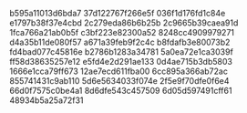 b595a11013d6bda7
37d122767f266e5f
036f1d176fd1c84e
e1797b38f37e4cbd
2c279eda86b6b25b
2c9665b39caea91d
1fca766a21ab0b5f
c3bf223e82300a52
8248cc4909979271
d4a35b11de080f57
a671a39feb9f2c4c
b8fdafb3e80073b2
fd4bad077c45816e
b2786b1283a34781
5a0ea72e1ca3039f
ff58d38635257e12
e5fd4e2d291ae133
0d4ae715b3db5803
1666e1cca79ff673
12ae7ecd611fba00
6cc895a366ab72ac
855741431c9ab110
5d6e5634033f074e
2f5e9f70dfe0f6e4
66d0f7575c0be4a1
8d6dfe543c457509
6d05d597491cff61
48934b5a25a72f31
